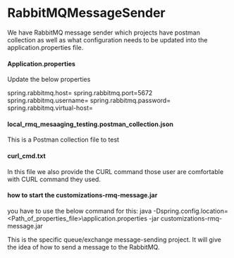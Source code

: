 # RabbitMQMessageSender

We have RabbitMQ message sender which projects have postman collection as well as what configuration needs to be updated into the application.properties file.

#### Application.properties
Update the below properties

spring.rabbitmq.host=
spring.rabbitmq.port=5672
spring.rabbitmq.username=
spring.rabbitmq.password=
spring.rabbitmq.virtual-host=

#### local_rmq_mesaaging_testing.postman_collection.json
This is a Postman collection file to test

#### curl_cmd.txt
In this file we also provide the CURL command those user are comfortable with CURL command they used.

#### how to start the customizations-rmq-message.jar
you have to use the below command for this:
java -Dspring.config.location=<Path_of_properties_file>\application.properties -jar customizations-rmq-message.jar

This is the specific queue/exchange message-sending project.
It will give the idea of how to send a message to the RabbitMQ.
